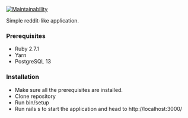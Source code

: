 [![Maintainability](https://api.codeclimate.com/v1/badges/8eda76ca4d3e41ccd830/maintainability)](https://codeclimate.com/github/readmaru/readmaru/maintainability)

Simple reddit-like application.

### Prerequisites

* Ruby 2.7.1
* Yarn
* PostgreSQL 13

### Installation

* Make sure all the prerequisites are installed.
* Clone repository
* Run bin/setup
* Run rails s to start the application and head to http://localhost:3000/
